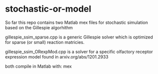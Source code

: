 stochastic-or-model
===================

So far this repo contains two 
Matlab mex files for stochastic simulation based on the 
Gillespie algorhithm

gillespie_ssim_sparse.cpp is a generic Gillespie solver 
which is optimized for sparse (or small) reaction matricies.

gillespie_ssim_ORexpMod.cpp is a solver for a specific olfactory receptor 
expression model found in arxiv.org/abs/1201.2933

both compile in Matlab with: mex <filename>
